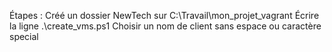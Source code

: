 Étapes :
Créé un dossier NewTech sur C:\Travail\mon_projet_vagrant
Écrire la ligne .\create_vms.ps1
Choisir un nom de client sans espace ou caractère special
